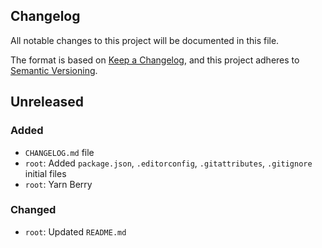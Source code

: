 ## Changelog
All notable changes to this project will be documented in this file.

The format is based on [Keep a Changelog](https://keepachangelog.com/en/1.0.0/),
and this project adheres to [Semantic Versioning](https://semver.org/spec/v2.0.0.html).

## Unreleased
### Added
- `CHANGELOG.md` file
- `root`: Added `package.json`, `.editorconfig`, `.gitattributes`, `.gitignore` initial files
- `root`: Yarn Berry

### Changed
- `root`: Updated `README.md`

[Unreleased]: https://github.com/distributed-lab/web-kit/compare/0.1.0...HEAD
